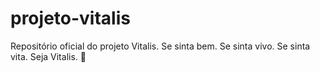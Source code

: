 # projeto-vitalis
Repositório oficial do projeto Vitalis. Se sinta bem. Se sinta vivo. Se sinta vita. Seja Vitalis. 💚
